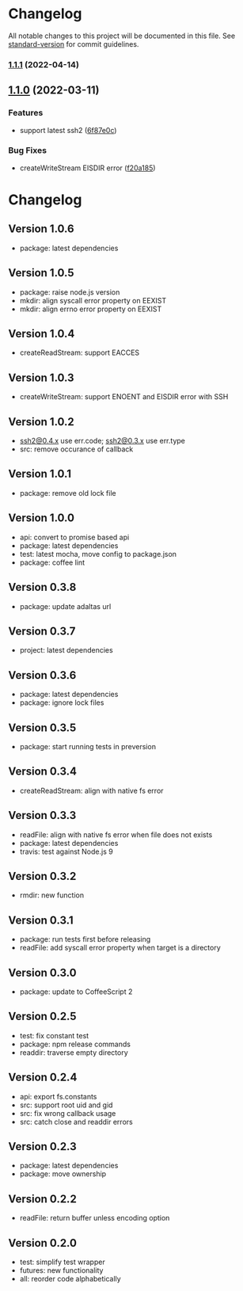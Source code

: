 # Changelog

All notable changes to this project will be documented in this file. See [standard-version](https://github.com/conventional-changelog/standard-version) for commit guidelines.

### [1.1.1](https://github.com/adaltas/node-ssh2-fs/compare/v1.1.0...v1.1.1) (2022-04-14)

## [1.1.0](https://github.com/adaltas/node-ssh2-fs/compare/v1.0.6...v1.1.0) (2022-03-11)


### Features

* support latest ssh2 ([6f87e0c](https://github.com/adaltas/node-ssh2-fs/commit/6f87e0c56a939972f86b9ee2c57cb6a18ef7a6be))


### Bug Fixes

* createWriteStream EISDIR error ([f20a185](https://github.com/adaltas/node-ssh2-fs/commit/f20a185374274c6d45f16c5741ebfda182266689))


# Changelog

## Version 1.0.6

- package: latest dependencies

## Version 1.0.5

- package: raise node.js version
- mkdir: align syscall error property on EEXIST
- mkdir: align errno error property on EEXIST

## Version 1.0.4

- createReadStream: support EACCES

## Version 1.0.3

- createWriteStream: support ENOENT and EISDIR error with SSH

## Version 1.0.2

- ssh2@0.4.x use err.code; ssh2@0.3.x use err.type
- src: remove occurance of callback

## Version 1.0.1

- package: remove old lock file

## Version 1.0.0

- api: convert to promise based api
- package: latest dependencies
- test: latest mocha, move config to package.json
- package: coffee lint

## Version 0.3.8

- package: update adaltas url

## Version 0.3.7

- project: latest dependencies

## Version 0.3.6

- package: latest dependencies
- package: ignore lock files

## Version 0.3.5

- package: start running tests in preversion

## Version 0.3.4

- createReadStream: align with native fs error

## Version 0.3.3

- readFile: align with native fs error when file does not exists
- package: latest dependencies
- travis: test against Node.js 9

## Version 0.3.2

- rmdir: new function

## Version 0.3.1

- package: run tests first before releasing
- readFile: add syscall error property when target is a directory

## Version 0.3.0

- package: update to CoffeeScript 2

## Version 0.2.5

- test: fix constant test
- package: npm release commands
- readdir: traverse empty directory

## Version 0.2.4

- api: export fs.constants
- src: support root uid and gid
- src: fix wrong callback usage
- src: catch close and readdir errors

## Version 0.2.3

- package: latest dependencies
- package: move ownership

## Version 0.2.2

- readFile: return buffer unless encoding option

## Version 0.2.0

- test: simplify test wrapper
- futures: new functionality
- all: reorder code alphabetically
